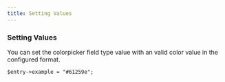 ```yaml
---
title: Setting Values
---
```


### Setting Values

You can set the colorpicker field type value with an valid color value in the configured format.

    $entry->example = "#61259e";
